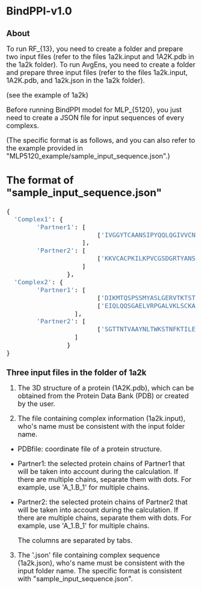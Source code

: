 # BindPPI-v1.0
## About
<font size=4> 
  
To run RF_{13}, you need to create a folder and prepare two input files (refer to the files 1a2k.input and 1A2K.pdb in the 1a2k folder).
To run AvgEns, you need to create a folder and prepare three input files (refer to the files 1a2k.input, 1A2K.pdb, and 1a2k.json in the 1a2k folder).

(see the example of 1a2k)

Before running BindPPI model for MLP_{5120}, you just need to create a JSON file for input sequences of every complexs.

(The specific format is as follows, and you can also refer to the example provided in "MLP5120_example/sample_input_sequence.json".)

## The format of "sample_input_sequence.json"
```python
{
  'Complex1': {
        'Partner1': [
            			['IVGGYTCAANSIPYQQLQGIVVCNYVNWIQQTIAAN']
              		],
        'Partner2': [
            			['KKVCACPKILKPVCGSDGRTYANSCIARCNGVSIKS']
              		]
    			},
  'Complex2': {
        'Partner1': [
            			['DIKMTQSPSSMYASLGERVTKTSTSPIVKSFNRNEC'],
            			['EIQLQQSGAELVRPGALVKLSCKASAVLQSDLASSI']
                  ],
        'Partner2': [
            			['SGTTNTVAAYNLTWKSTNFKTILESSGKKTAKTNTN']
                  ]
    			}
}
```

</font>

## Three input files in the folder of 1a2k
<font size=4> 

1. The 3D structure of a protein (1A2K.pdb), which can be obtained from the Protein Data Bank (PDB) or created by the user.

2. The file containing complex information (1a2k.input), who's name must be consistent with the input folder name.

- PDBfile: coordinate file of a protein structure.
- Partner1: the selected protein chains of Partner1 that will be taken into account during the calculation. If there are multiple chains, separate them with dots. For example, use 'A_1.B_1' for multiple chains.
- Partner2: the selected protein chains of Partner2 that will be taken into account during the calculation. If there are multiple chains, separate them with dots. For example, use 'A_1.B_1' for multiple chains.

  The columns are separated by tabs.

3. The '.json' file containing complex sequence (1a2k.json), who's name must be consistent with the input folder name. The specific format is consistent with "sample_input_sequence.json".

</font>



